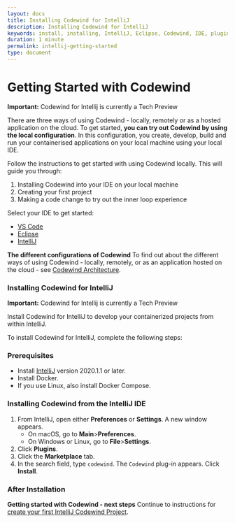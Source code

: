 ```yaml
---
layout: docs
title: Installing Codewind for IntelliJ
description: Installing Codewind for IntelliJ
keywords: install, installing, IntelliJ, Eclipse, Codewind, IDE, plugin, plug-in, settings, creating, project, projects, template, code change, edit, edits, application, removing
duration: 1 minute
permalink: intellij-getting-started
type: document
---
```


# Getting Started with Codewind

**Important:** Codewind for Intellij is currently a Tech Preview

There are three ways of using Codewind - locally, remotely or as a hosted application on the cloud. To get started, **you can try out Codewind by using the local configuration**. In this configuration, you create, develop, build and run your containerised applications on your local machine using your local IDE.

Follow the instructions to get started with using Codewind locally. This will guide you through:

1. Installing Codewind into your IDE on your local machine
2. Creating your first project
3. Making a code change to try out the inner loop experience

Select your IDE to get started:

* [VS Code](./vsc-getting-started.html#installing-codewind-for-vs-code)
* [Eclipse](./eclipse-getting-started.html#installing-codewind-for-eclipse) 
* [IntelliJ](./intellij-getting-started.html#installing-codewind-for-intellij)

**The different configurations of Codewind** To find out about the different ways of using Codewind - locally, remotely, or as an application hosted on the cloud - see [Codewind Architecture](./overview.html#architecture).

### Installing Codewind for IntelliJ

**Important:** Codewind for Intellij is currently a Tech Preview

Install Codewind for IntelliJ to develop your containerized projects from within IntelliJ.

To install Codewind for IntelliJ, complete the following steps:

### Prerequisites
- Install [IntelliJ](https://www.jetbrains.com/idea/download/#section=mac) version 2020.1.1 or later.
- Install Docker.
- If you use Linux, also install Docker Compose.

### Installing Codewind from the IntelliJ IDE
1. From IntelliJ, open either **Preferences** or **Settings**. A new window appears.
   - On macOS, go to **Main**>**Preferences**.
   - On Windows or Linux, go to **File**>**Settings**.
2. Click **Plugins**.
3. Click the **Marketplace** tab.
4. In the search field, type `codewind`.  The `Codewind` plug-in appears. Click **Install**.

### After Installation

**Getting started with Codewind - next steps** Continue to instructions for [create your first IntelliJ Codewind Project](./intellij-firstproject.html).
